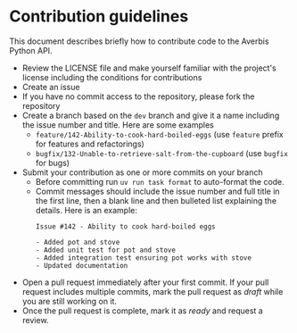 # Contribution guidelines

This document describes briefly how to contribute code to the Averbis Python API.

* Review the LICENSE file and make yourself familiar with the project's license including the conditions for contributions
* Create an issue
* If you have no commit access to the repository, please fork the repository
* Create a branch based on the `dev` branch and give it a name including the issue number and title. Here are some examples
  * `feature/142-Ability-to-cook-hard-boiled-eggs` (use `feature` prefix for features and refactorings)
  * `bugfix/132-Unable-to-retrieve-salt-from-the-cupboard` (use `bugfix` for bugs)
* Submit your contribution as one or more commits on your branch
  * Before committing run `uv run task format` to auto-format the code.
  * Commit messages should include the issue number and full title in the first line, then a blank line and then 
    bulleted list explaining the details. Here is an example:
    ```
    Issue #142 - Ability to cook hard-boiled eggs
    
    - Added pot and stove
    - Added unit test for pot and stove
    - Added integration test ensuring pot works with stove
    - Updated documentation
    ```
* Open a pull request immediately after your first commit. If your pull request includes multiple commits, mark the pull
  request as *draft* while you are still working on it.
* Once the pull request is complete, mark it as *ready* and request a review.
